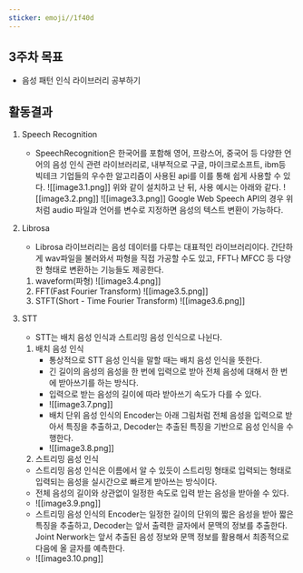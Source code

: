 ```yaml
---
sticker: emoji//1f40d
---
```

## 3주차 목표
- 음성 패턴 인식 라이브러리 공부하기

## 활동결과
1. Speech Recognition
   - SpeechRecognition은 한국어를 포함해 영어, 프랑스어, 중국어 등 다양한 언어의 음성 인식 관련 라이브러리로, 내부적으로 구글, 마이크로소프트, ibm등 빅테크 기업들의 우수한 알고리즘이 사용된 api를 이를 통해 쉽게 사용할 수 있다.
   ![[image3.1.png]]
   위와 같이 설치하고 난 뒤, 사용 예시는 아래와 같다.
   ![[image3.2.png]]
   ![[image3.3.png]]
   Google Web Speech API의 경우 위처럼 audio 파일과 언어를 변수로 지정하면 음성의 텍스트 변환이 가능하다.
   
2. Librosa
   - Librosa 라이브러리는 음성 데이터를 다루는 대표적인 라이브러리이다. 간단하게 wav파일을 불러와서 파형을 직접 가공할 수도 있고, FFT나 MFCC 등 다양한 형태로 변환하는 기능들도 제공한다.
   1. waveform(파형)
       ![[image3.4.png]]
   2. FFT(Fast Fourier Transform)
      ![[image3.5.png]]
   3. STFT(Short - Time Fourier Transform)
      ![[image3.6.png]]

3. STT
   - STT는 배치 음성 인식과 스트리밍 음성 인식으로 나뉜다.
   1. 배치 음성 인식
      - 통상적으로 STT 음성 인식을 말할 때는 배치 음성 인식을 뜻한다.
      - 긴 길이의 음성의 음성을 한 번에 입력으로 받아 전체 음성에 대해서 한 번에 받아쓰기를 하는 방식다.
      - 입력으로 받는 음성의 길이에 따라 받아쓰기 속도가 다를 수 있다.
      - ![[image3.7.png]]
      - 배치 단위 음성 인식의 Encoder는 아래 그림처럼 전체 음성을 입력으로 받아서 특징을 추출하고, Decoder는 추출된 특징을 기반으로 음성 인식을 수행한다.
      - ![[image3.8.png]]
   1. 스트리밍 음성 인식
    - 스트리밍 음성 인식은 이름에서 알 수 있듯이 스트리밍 형태로 입력되는 형태로 입력되는 음성을 실시간으로 빠르게 받아쓰는 방식이다. 
    - 전체 음성의 길이와 상관없이 일정한 속도로 입력 받는 음성을 받아쓸 수 있다. 
    - ![[image3.9.png]]
    -  스트리밍 음성 인식의 Encoder는 일정한 길이의 단위의 짧은 음성을 받아 짧은 특징을 추출하고, Decoder는 앞서 출력한 글자에서 문맥의 정보를 추출한다. Joint Nerwork는 앞서 추출된 음성 정보와 문맥 정보를 활용해서 최종적으로 다음에 올 글자를 예측한다.
    - ![[image3.10.png]]
